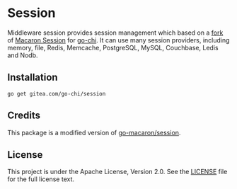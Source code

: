 # Session

Middleware session provides session management which based on a [fork](https://gitea.com/macaron/session) of [Macaron Session](https://github.com/go-macaron/session) for [go-chi](https://github.com/go-chi/chi). It can use many session providers, including memory, file, Redis, Memcache, PostgreSQL, MySQL, Couchbase, Ledis and Nodb.

## Installation

```
go get gitea.com/go-chi/session
```

## Credits

This package is a modified version of [go-macaron/session](https://github.com/go-macaron/session).

## License

This project is under the Apache License, Version 2.0. See the [LICENSE](LICENSE) file for the full license text.
